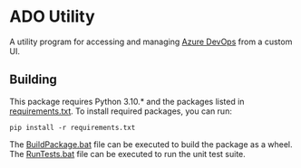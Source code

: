 
# ADO Utility

A utility program for accessing and managing [Azure DevOps](https://azure.microsoft.com/en-us/services/devops/) from a custom UI.

## Building

This package requires Python 3.10.* and the packages listed in [requirements.txt](requirements.txt). To install required packages, you can run:

    pip install -r requirements.txt

The [BuildPackage.bat](BuildPackage.bat) file can be executed to build the package as a wheel. The [RunTests.bat](RunTests.bat) file can be executed to run the unit test suite.
